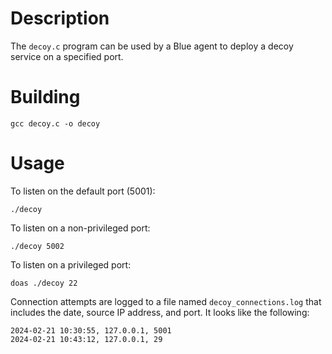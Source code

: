 # Description

The ```decoy.c``` program can be used by a Blue agent to deploy a decoy service on a specified port.

# Building

```gcc decoy.c -o decoy```

# Usage

To listen on the default port (5001):

```./decoy```

To listen on a non-privileged port:

```./decoy 5002```

To listen on a privileged port:

```doas ./decoy 22```

Connection attempts are logged to a file named ```decoy_connections.log``` that includes the date, source IP address, and port. It looks like the following:

```
2024-02-21 10:30:55, 127.0.0.1, 5001
2024-02-21 10:43:12, 127.0.0.1, 29
```


